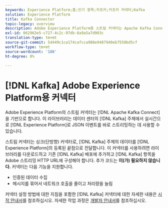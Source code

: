 ```yaml
---
keywords: Experience Platform;홈;인기 항목;카프카;카프카 커넥터;Kafka
solution: Experience Platform
title: Kafka Connector
topic-legacy: overview
description: Adobe Experience Platform용 스트림 커넥터는 Apache Kafka Connect를 기반으로 합니다. 이 라이브러리는 데이터 센터의 Kafka 주제에 있는 JSON 이벤트를 실시간으로 Experience Platform에 직접 스트리밍하는 데 사용할 수 있습니다.
exl-id: 062963e5-c727-4c2c-97db-8a9a5a7d903c
translation-type: tm+mt
source-git-commit: 5d449c1ca174cafcca988e9487940eb7550bd5cf
workflow-type: tm+mt
source-wordcount: '188'
ht-degree: 0%

---
```


# [!DNL Kafka] Adobe Experience Platform용 커넥터

Adobe Experience Platform의 스트림 커넥터는 [!DNL Apache Kafka Connect]을 기반으로 합니다. 이 라이브러리는 데이터 센터의 [!DNL Kafka] 주제에서 실시간으로 [!DNL Experience Platform]로 JSON 이벤트를 바로 스트리밍하는 데 사용할 수 있습니다.

스트림 커넥터는 싱크(단방향) 커넥터로, [!DNL Kafka] 주제의 데이터를 [!DNL Experience Platform]의 등록된 끝점으로 전달합니다. 이 커넥터를 사용하려면 라이브러리를 다운로드하고 기존 [!DNL Kafka] 배포에 추가하고 [!DNL Kafka] 항목을 Adobe 스트리밍 HTTP URL에 구성해야 합니다. 추가 코드는 **이(가) 필요하지 않습니다.** 커넥터는 다음 기능을 지원합니다.

- 인증된 데이터 수집
- 메시지를 묶어서 네트워크 호출을 줄이고 처리량을 늘림

커넥터 설정 방법에 대한 지침을 포함한 [!DNL Kafka] 커넥터에 대한 자세한 내용은 [시작 안내서](https://github.com/adobe/experience-platform-streaming-connect)를 참조하십시오. 자세한 작업 과정은 [개발자 안내서](https://www.adobe.com/go/kafka-connector-developer-guide)를 참조하십시오.
